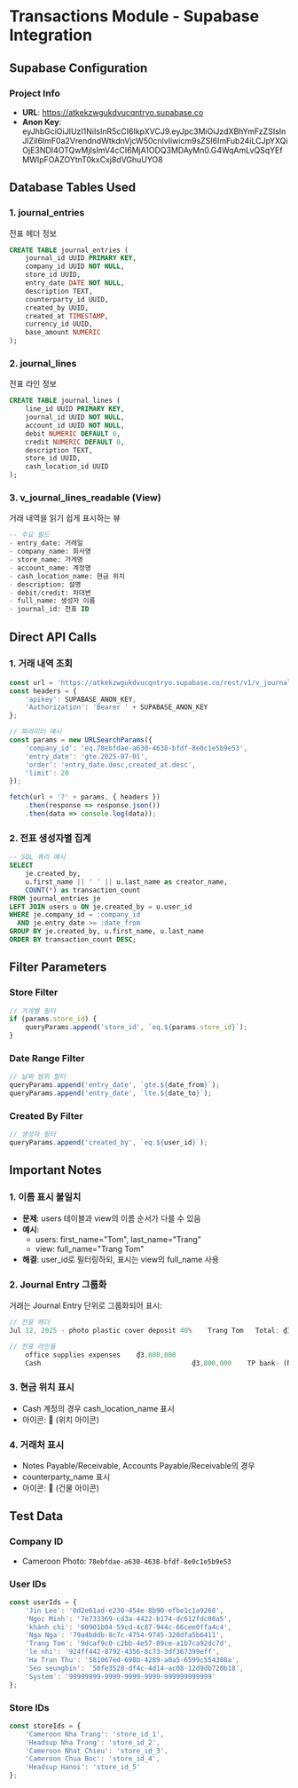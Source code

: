 # Transactions Module - Supabase Integration

## Supabase Configuration

### Project Info
- **URL**: https://atkekzwgukdvucqntryo.supabase.co
- **Anon Key**: eyJhbGciOiJIUzI1NiIsInR5cCI6IkpXVCJ9.eyJpc3MiOiJzdXBhYmFzZSIsInJlZiI6ImF0a2VrendndWtkdnVjcW50cnlvIiwicm9sZSI6ImFub24iLCJpYXQiOjE3NDI4OTQwMjIsImV4cCI6MjA1ODQ3MDAyMn0.G4WqAmLvQSqYEfMWIpFOAZOYtnT0kxCxj8dVGhuUYO8

## Database Tables Used

### 1. journal_entries
전표 헤더 정보
```sql
CREATE TABLE journal_entries (
    journal_id UUID PRIMARY KEY,
    company_id UUID NOT NULL,
    store_id UUID,
    entry_date DATE NOT NULL,
    description TEXT,
    counterparty_id UUID,
    created_by UUID,
    created_at TIMESTAMP,
    currency_id UUID,
    base_amount NUMERIC
);
```

### 2. journal_lines
전표 라인 정보
```sql
CREATE TABLE journal_lines (
    line_id UUID PRIMARY KEY,
    journal_id UUID NOT NULL,
    account_id UUID NOT NULL,
    debit NUMERIC DEFAULT 0,
    credit NUMERIC DEFAULT 0,
    description TEXT,
    store_id UUID,
    cash_location_id UUID
);
```

### 3. v_journal_lines_readable (View)
거래 내역을 읽기 쉽게 표시하는 뷰
```sql
-- 주요 필드
- entry_date: 거래일
- company_name: 회사명
- store_name: 가게명
- account_name: 계정명
- cash_location_name: 현금 위치
- description: 설명
- debit/credit: 차대변
- full_name: 생성자 이름
- journal_id: 전표 ID
```

## Direct API Calls

### 1. 거래 내역 조회
```javascript
const url = 'https://atkekzwgukdvucqntryo.supabase.co/rest/v1/v_journal_lines_readable';
const headers = {
    'apikey': SUPABASE_ANON_KEY,
    'Authorization': 'Bearer ' + SUPABASE_ANON_KEY
};

// 파라미터 예시
const params = new URLSearchParams({
    'company_id': 'eq.78ebfdae-a630-4638-bfdf-8e0c1e5b9e53',
    'entry_date': 'gte.2025-07-01',
    'order': 'entry_date.desc,created_at.desc',
    'limit': 20
});

fetch(url + '?' + params, { headers })
    .then(response => response.json())
    .then(data => console.log(data));
```

### 2. 전표 생성자별 집계
```sql
-- SQL 쿼리 예시
SELECT 
    je.created_by,
    u.first_name || ' ' || u.last_name as creator_name,
    COUNT(*) as transaction_count
FROM journal_entries je
LEFT JOIN users u ON je.created_by = u.user_id
WHERE je.company_id = :company_id
  AND je.entry_date >= :date_from
GROUP BY je.created_by, u.first_name, u.last_name
ORDER BY transaction_count DESC;
```

## Filter Parameters

### Store Filter
```javascript
// 가게별 필터
if (params.store_id) {
    queryParams.append('store_id', `eq.${params.store_id}`);
}
```

### Date Range Filter
```javascript
// 날짜 범위 필터
queryParams.append('entry_date', `gte.${date_from}`);
queryParams.append('entry_date', `lte.${date_to}`);
```

### Created By Filter
```javascript
// 생성자 필터
queryParams.append('created_by', `eq.${user_id}`);
```

## Important Notes

### 1. 이름 표시 불일치
- **문제**: users 테이블과 view의 이름 순서가 다를 수 있음
- **예시**: 
  - users: first_name="Tom", last_name="Trang"
  - view: full_name="Trang Tom"
- **해결**: user_id로 필터링하되, 표시는 view의 full_name 사용

### 2. Journal Entry 그룹화
거래는 Journal Entry 단위로 그룹화되어 표시:
```javascript
// 전표 헤더
Jul 12, 2025 - photo plastic cover deposit 40%    Trang Tom   Total: ₫3,800,000

// 전표 라인들
    office supplies expenses    ₫3,800,000
    Cash                                      ₫3,800,000    TP bank- (Nhat Chieu)
```

### 3. 현금 위치 표시
- Cash 계정의 경우 cash_location_name 표시
- 아이콘: 🏦 (위치 아이콘)

### 4. 거래처 표시
- Notes Payable/Receivable, Accounts Payable/Receivable의 경우
- counterparty_name 표시
- 아이콘: 🏢 (건물 아이콘)

## Test Data

### Company ID
- Cameroon Photo: `78ebfdae-a630-4638-bfdf-8e0c1e5b9e53`

### User IDs
```javascript
const userIds = {
    'Jin Lee': '0d2e61ad-e230-454e-8b90-efbe1c1a9268',
    'Ngoc Minh': '7e733369-cd3a-4422-b174-dc612fdc08a5',
    'khánh chi': '60901b04-59cd-4c87-944c-66cee0ffa4c4',
    'Nga Nga': '79a4bddb-8c7c-4754-9745-320dfa5b6411',
    'Trang Tom': '9dcaf9c0-c2bb-4e57-89ce-a1b7ca92dc7d',
    'le nhi': '924ff442-8792-4356-8c73-3df367399eff',
    'Ha Tran Thu': '581067ed-698b-4289-a0a5-6599c554308a',
    'Seo seungbin': '50fe3528-df4c-4d14-ac08-12d9db720b18',
    'System': '99999999-9999-9999-9999-999999999999'
};
```

### Store IDs
```javascript
const storeIds = {
    'Cameroon Nha Trang': 'store_id_1',
    'Headsup Nha Trang': 'store_id_2',
    'Cameroon Nhat Chieu': 'store_id_3',
    'Cameroon Chua Boc': 'store_id_4',
    'Headsup Hanoi': 'store_id_5'
};
```
